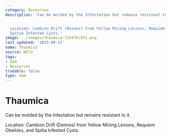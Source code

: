 ```yaml
---
category: Resources
description: 'Can be molded by the Infestation but remains resistant to it.


  Location: Cambion Drift (Deimos) from Yellow Mining Lesions, Requiem Obelisks, and
  Spitia Infested Cysts.'
image: ../images/thaumica-71547bc9f1.png
last_updated: '2025-09-17'
name: Thaumica
source: WFCD
tags:
- Gem
- Resources
tradable: false
type: Gem
---
```


# Thaumica

Can be molded by the Infestation but remains resistant to it.

Location: Cambion Drift (Deimos) from Yellow Mining Lesions, Requiem Obelisks, and Spitia Infested Cysts.


